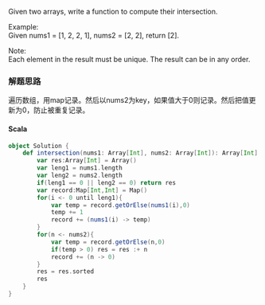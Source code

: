 Given two arrays, write a function to compute their intersection.

Example:  
Given nums1 = [1, 2, 2, 1], nums2 = [2, 2], return [2].

Note:  
Each element in the result must be unique.
The result can be in any order.

### 解题思路
遍历数组，用map记录。然后以nums2为key，如果值大于0则记录。然后把值更新为0，防止被重复记录。
#### Scala
```scala
object Solution {
    def intersection(nums1: Array[Int], nums2: Array[Int]): Array[Int] = {
        var res:Array[Int] = Array()
        var leng1 = nums1.length
        var leng2 = nums2.length
        if(leng1 == 0 || leng2 == 0) return res
        var record:Map[Int,Int] = Map()
        for(i <- 0 until leng1){
            var temp = record.getOrElse(nums1(i),0)
            temp += 1
            record += (nums1(i) -> temp)
        }
        for(n <- nums2){
            var temp = record.getOrElse(n,0)
            if(temp > 0) res = res :+ n
            record += (n -> 0)
        }
        res = res.sorted
        res
    }
}
```